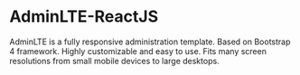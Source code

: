 # AdminLTE-ReactJS
AdminLTE is a fully responsive administration template. Based on Bootstrap 4 framework. Highly customizable and easy to use. Fits many screen resolutions from small mobile devices to large desktops.
